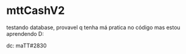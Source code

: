# mttCashV2

testando database, provavel q tenha má pratica no código mas estou aprendendo D: 

dc: maTT#2830
